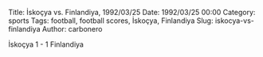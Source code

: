 Title: İskoçya vs. Finlandiya, 1992/03/25
Date: 1992/03/25 00:00
Category: sports
Tags: football, football scores, İskoçya, Finlandiya
Slug: iskocya-vs-finlandiya
Author: carbonero


İskoçya 1 - 1 Finlandiya

